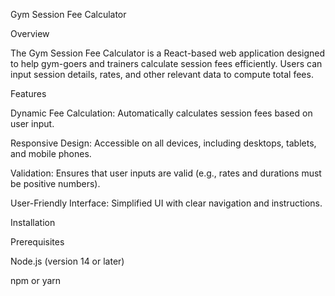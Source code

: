 Gym Session Fee Calculator

Overview

The Gym Session Fee Calculator is a React-based web application designed to help gym-goers and trainers calculate session fees efficiently. Users can input session details, rates, and other relevant data to compute total fees.

Features

Dynamic Fee Calculation: Automatically calculates session fees based on user input.

Responsive Design: Accessible on all devices, including desktops, tablets, and mobile phones.

Validation: Ensures that user inputs are valid (e.g., rates and durations must be positive numbers).

User-Friendly Interface: Simplified UI with clear navigation and instructions.

Installation

Prerequisites

Node.js (version 14 or later)

npm or yarn
